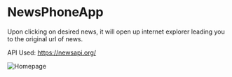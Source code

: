 # NewsPhoneApp

Upon clicking on desired news, it will open up internet explorer leading you to the original url of news.

API Used: https://newsapi.org/

![Homepage](https://user-images.githubusercontent.com/92242780/179664802-73f060b2-304e-4d69-bf36-5b752cffcb08.jpg)

